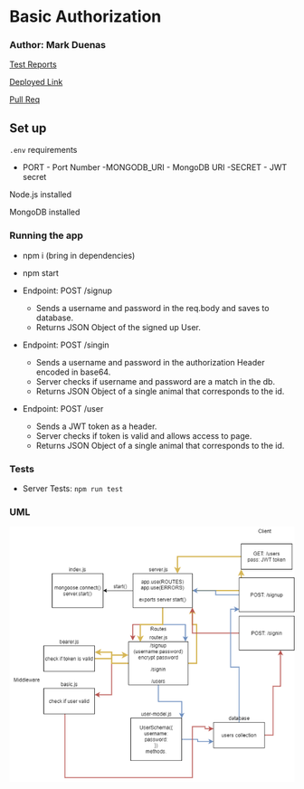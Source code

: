 # Basic Authorization

### Author: Mark Duenas

[Test Reports](https://github.com/MarkDuenas/basic-auth/actions)

[Deployed Link](https://basic-auth-md.herokuapp.com/)

[Pull Req](https://github.com/MarkDuenas/basic-auth/pull/1)


## Set up

`.env` requirements

  - PORT - Port Number
  -MONGODB_URI - MongoDB URI
  -SECRET - JWT secret 

Node.js installed

MongoDB installed

  ### Running the app
   - npm i (bring in dependencies)
   - npm start
    
   - Endpoint: POST /signup
     - Sends a username and password in the req.body and saves to database.
     - Returns JSON Object of the signed up User.

   - Endpoint: POST /singin
     - Sends a username and password in the authorization Header encoded in base64.
     - Server checks if username and password are a match in the db.
     - Returns JSON Object of a single animal that corresponds to the id.

   - Endpoint: POST /user
     - Sends a JWT token as a header.
     - Server checks if token is valid and allows access to page.
     - Returns JSON Object of a single animal that corresponds to the id.

        
  ### Tests
   - Server Tests: 
    `npm run test`
  
  ### UML

![UML](./lab07png.png)